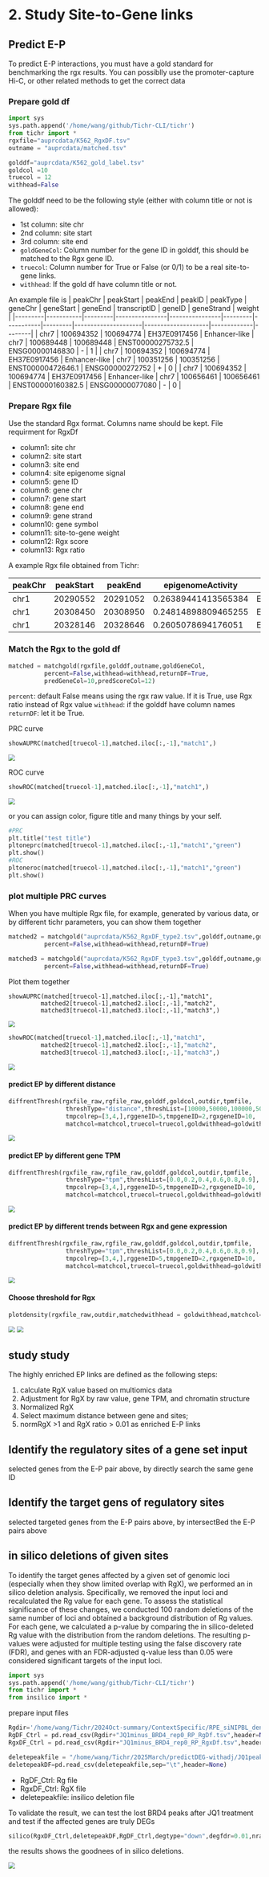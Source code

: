 # 2. Study Site-to-Gene links

## Predict E-P
To predict E-P interactions, you must have a gold standard for benchmarking the rgx results. You can possiblly use the promoter-capture Hi-C, or other related methods to get the correct data

### Prepare gold df

``` python
import sys
sys.path.append('/home/wang/github/Tichr-CLI/tichr')
from tichr import *
rgxfile="auprcdata/K562_RgxDF.tsv"
outname = "auprcdata/matched.tsv"

golddf="auprcdata/K562_gold_label.tsv"
goldcol =10
truecol = 12
withhead=False
```

The golddf need to be the following style (either with column title or not is allowed):
- 1st column: site chr
- 2nd column: site start
- 3rd column: site end
- `goldGeneCol`: Column number for the gene ID in golddf, this should be matched to the Rgx gene ID.
- `truecol`: Column number for True or False (or 0/1) to be a real site-to-gene links.
- `withhead`: If the gold df have column title or not.

An example file is
| peakChr | peakStart | peakEnd | peakID        | peakType       | geneChr | geneStart | geneEnd | transcriptID       | geneID            | geneStrand | weight |
|---------|-----------|---------|----------------|----------------|---------|-----------|---------|---------------------|--------------------|-------------|--------|
| chr7    | 100694352 | 100694774 | EH37E0917456   | Enhancer-like  | chr7    | 100689448 | 100689448 | ENST00000275732.5   | ENSG00000146830  | -           | 1      |
| chr7    | 100694352 | 100694774 | EH37E0917456   | Enhancer-like  | chr7    | 100351256 | 100351256 | ENST00000472646.1   | ENSG00000272752  | +           | 0      |
| chr7    | 100694352 | 100694774 | EH37E0917456   | Enhancer-like  | chr7    | 100656461 | 100656461 | ENST00000160382.5   | ENSG00000077080  | -           | 0      |



### Prepare Rgx file
Use the standard Rgx format. Columns name should be kept.
File requirment for RgxDf
- column1: site chr 
- column2: site start 
- column3: site end
- column4: site epigenome signal
- column5: gene ID
- column6: gene chr
- column7: gene start
- column8: gene end
- column9: gene strand
- column10: gene symbol
- column11: site-to-gene weight
- column12: Rgx score
- column13: Rgx ratio

A example Rgx file obtained from Tichr:

| peakChr | peakStart | peakEnd | epigenomeActivity     | geneSymbol          | geneChr | geneStart | geneEnd | geneStrand | geneID             | weight | Rgx_rawvalue | Rgx_percent |
|---------|-----------|---------|------------------------|----------------------|---------|-----------|---------|-------------|---------------------|--------|---------------|--------------|
| chr1    | 20290552  | 20291052| 0.26389441413565384    | ENST00000568195.1    | chr1    | 25272548  | 25272548| +           | ENSG00000187010.14  | 0.0    | 0.0           | 0.0          |
| chr1    | 20308450  | 20308950| 0.24814898809465255    | ENST00000568195.1    | chr1    | 25272548  | 25272548| +           | ENSG00000187010.14  | 0.0    | 0.0           | 0.0          |
| chr1    | 20328146  | 20328646| 0.2605078694176051     | ENST00000568195.1    | chr1    | 25272548  | 25272548| +           | ENSG00000187010.14  | 0.0    | 0.0           | 0.0          |


### Match the Rgx to the gold df 

``` python
matched = matchgold(rgxfile,golddf,outname,goldGeneCol,
          percent=False,withhead=withhead,returnDF=True,
          predGeneCol=10,predScoreCol=12)
```
`percent`: default False means using the rgx raw value. If it is True, use Rgx ratio instead of Rgx value
`withhead`: if the golddf have column names
`returnDF`: let it be True.

PRC curve
``` python
showAUPRC(matched[truecol-1],matched.iloc[:,-1],"match1",)
```
<img src="_static/auprc/001.png" style="zoom:80%;" />

ROC curve
``` python
showROC(matched[truecol-1],matched.iloc[:,-1],"match1",)
```
<img src="_static/auprc/002.png" style="zoom:80%;" />

or you can assign color, figure title and many things by your self.
``` python
#PRC
plt.title("test title")
pltoneprc(matched[truecol-1],matched.iloc[:,-1],"match1","green")
plt.show()
#ROC
pltoneroc(matched[truecol-1],matched.iloc[:,-1],"match1","green")
plt.show()

```

### plot multiple PRC curves

When you have multiple Rgx file, for example, generated by various data, or by different tichr parameters, you can show them together

``` python
matched2 = matchgold("auprcdata/K562_RgxDF_type2.tsv",golddf,outname,goldGeneCol,
          percent=False,withhead=withhead,returnDF=True)

matched3 = matchgold("auprcdata/K562_RgxDF_type3.tsv",golddf,outname,goldGeneCol,
          percent=False,withhead=withhead,returnDF=True)
```

Plot them together

```
showAUPRC(matched[truecol-1],matched.iloc[:,-1],"match1",
         matched2[truecol-1],matched2.iloc[:,-1],"match2",
         matched3[truecol-1],matched3.iloc[:,-1],"match3",)
```
<img src="_static/auprc/003.png" style="zoom:80%;" />

``` python
showROC(matched[truecol-1],matched.iloc[:,-1],"match1",
         matched2[truecol-1],matched2.iloc[:,-1],"match2",
         matched3[truecol-1],matched3.iloc[:,-1],"match3",)
```
<img src="_static/auprc/004.png" style="zoom:80%;" />



#### predict EP by different distance
``` python
diffrentThresh(rgxfile_raw,rgfile_raw,golddf,goldcol,outdir,tpmfile,
                threshType="distance",threshList=[10000,50000,100000,500000,1000000,5000000],
                tmpcolrep=[3,4,],rggeneID=5,tmpgeneID=2,rgxgeneID=10,
                matchcol=matchcol,truecol=truecol,goldwithhead=goldwithhead,onlyPlot=False)
```
<img src="_static/adjrgx/003.png" style="zoom:80%;" />



#### predict EP by different gene TPM
``` python
diffrentThresh(rgxfile_raw,rgfile_raw,golddf,goldcol,outdir,tpmfile,
                threshType="tpm",threshList=[0.0,0.2,0.4,0.6,0.8,0.9],
                tmpcolrep=[3,4,],rggeneID=5,tmpgeneID=2,rgxgeneID=10,
                matchcol=matchcol,truecol=truecol,goldwithhead=goldwithhead,onlyPlot=False)
```
<img src="_static/adjrgx/004.png" style="zoom:80%;" />

#### predict EP by different trends between Rgx and gene expression
``` python
diffrentThresh(rgxfile_raw,rgfile_raw,golddf,goldcol,outdir,tpmfile,
                threshType="tpm",threshList=[0.0,0.2,0.4,0.6,0.8,0.9],
                tmpcolrep=[3,4,],rggeneID=5,tmpgeneID=2,rgxgeneID=10,
                matchcol=matchcol,truecol=truecol,goldwithhead=goldwithhead,onlyPlot=False)
```

<img src="_static/adjrgx/005.png" style="zoom:80%;" />


#### Choose threshold for Rgx

``` python
plotdensity(rgxfile_raw,outdir,matchedwithhead = goldwithhead,matchcol=matchcol,truecol=truecol)
```
<img src="_static/adjrgx/006.png" style="zoom:80%;" />

<img src="_static/adjrgx/007.png" style="zoom:80%;" />



## study study

The highly enriched EP links are defined as the following steps:
1. calculate RgX value based on multiomics data
2. Adjustment for RgX by raw value, gene TPM, and chromatin structure
3. Normalized RgX
4. Select maximum distance between gene and sites; 
5. normRgX >1 and RgX ratio > 0.01 as enriched E-P links

## Identify the regulatory sites of a gene set input
selected genes from the E-P pair above, by directly search the same gene ID


## Identify the target gens of regulatory sites 
selected targeted genes from the E-P pairs above, by intersectBed the E-P pairs above

## in silico deletions of given sites

To identify the target genes affected by a given set of genomic loci (especially when they show limited overlap with RgX), we performed an in silico deletion analysis. Specifically, we removed the input loci and recalculated the Rg value for each gene. To assess the statistical significance of these changes, we conducted 100 random deletions of the same number of loci and obtained a background distribution of Rg values. For each gene, we calculated a p-value by comparing the in silico-deleted Rg value with the distribution from the random deletions. The resulting p-values were adjusted for multiple testing using the false discovery rate (FDR), and genes with an FDR-adjusted q-value less than 0.05 were considered significant targets of the input loci.

``` python
import sys
sys.path.append('/home/wang/github/Tichr-CLI/tichr')
from tichr import *
from insilico import *
```

prepare input files
``` python
Rgdir='/home/wang/Tichr/2024Oct-summary/ContextSpecific/RPE_siNIPBL_denovo/resultdf_all_hic/'
RgDF_Ctrl = pd.read_csv(Rgdir+"JQ1minus_BRD4_rep0_RP_RgDf.tsv",header=None,sep="\t")
RgxDF_Ctrl = pd.read_csv(Rgdir+"JQ1minus_BRD4_rep0_RP_RgxDf.tsv",header=None,sep="\t")

deletepeakfile = "/home/wang/Tichr/2025March/predictDEG-withadj/JQ1peak/BRD4.jq1lost.peak"
deletepeakDF=pd.read_csv(deletepeakfile,sep="\t",header=None)
```

- RgDF_Ctrl: Rg file 
- RgxDF_Ctrl: RgX file
- deletepeakfile: insilico deletion file

To validate the result, we can test the lost BRD4 peaks after JQ1 treatment and test if the affected genes are truly DEGs

``` python
silico(RgxDF_Ctrl,deletepeakDF,RgDF_Ctrl,degtype="down",degfdr=0.01,nrandom=20,)
```

the results shows the goodnees of in silico deletions.

<img src="_static/adjrgx/008.png" style="zoom:80%;" />